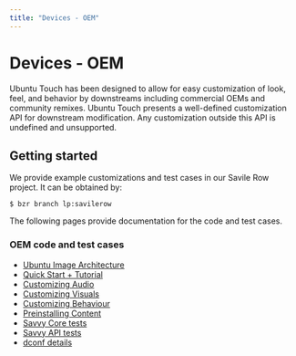 ```yaml
---
title: "Devices - OEM"
---
```



# Devices - OEM

Ubuntu Touch has been designed to allow for easy customization of look, feel, and behavior by downstreams including commercial OEMs and community remixes. Ubuntu Touch presents a well-defined customization API for downstream modification. Any customization outside this API is undefined and unsupported.

## Getting started

We provide example customizations and test cases in our Savile Row project. It
can be obtained by:

```
$ bzr branch lp:savilerow
```

The following pages provide documentation for the code and test cases.

### OEM code and test cases

  * [Ubuntu Image Architecture](architecture.md)
  * [Quick Start + Tutorial](usage.md)
  * [Customizing Audio](customize-audio.md)
  * [Customizing Visuals](customize-visuals.md)
  * [Customizing Behaviour](customize-behaviour.md)
  * [Preinstalling Content](preinstalls.md)
  * [Savvy Core tests](core.md)
  * [Savvy API tests](api.md)
  * [dconf details](implementation.md)
